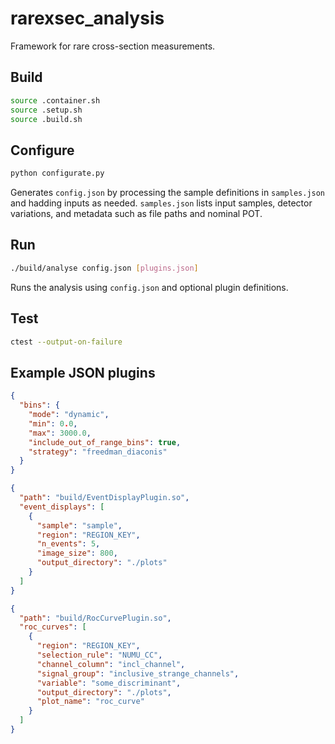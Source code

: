 # rarexsec_analysis

Framework for rare cross-section measurements.

## Build
```bash
source .container.sh
source .setup.sh
source .build.sh
```

## Configure
```bash
python configurate.py
```
Generates `config.json` by processing the sample definitions in `samples.json` and hadding inputs as needed.
`samples.json` lists input samples, detector variations, and metadata such as file paths and nominal POT.

## Run
```bash
./build/analyse config.json [plugins.json]
```
Runs the analysis using `config.json` and optional plugin definitions.

## Test
```bash
ctest --output-on-failure
```

## Example JSON plugins
```json
{
  "bins": {
    "mode": "dynamic",
    "min": 0.0,
    "max": 3000.0,
    "include_out_of_range_bins": true,
    "strategy": "freedman_diaconis"
  }
}
```

```json
{
  "path": "build/EventDisplayPlugin.so",
  "event_displays": [
    {
      "sample": "sample",
      "region": "REGION_KEY",
      "n_events": 5,
      "image_size": 800,
      "output_directory": "./plots"
    }
  ]
}
```

```json
{
  "path": "build/RocCurvePlugin.so",
  "roc_curves": [
    {
      "region": "REGION_KEY",
      "selection_rule": "NUMU_CC",
      "channel_column": "incl_channel",
      "signal_group": "inclusive_strange_channels",
      "variable": "some_discriminant",
      "output_directory": "./plots",
      "plot_name": "roc_curve"
    }
  ]
}
```
